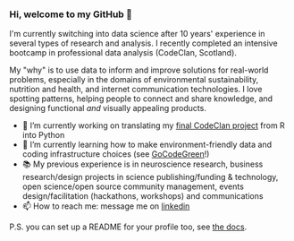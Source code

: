 ### Hi, welcome to my GitHub 👋

I'm currently switching into data science after 10 years' experience in several types of research and analysis. I recently completed an intensive bootcamp in professional data analysis (CodeClan, Scotland).

My "why" is to use data to inform and improve solutions for real-world problems, especially in the domains of environmental sustainability, nutrition and health, and internet communication technologies. I love spotting patterns, helping people to connect and share knowledge, and designing functional *and* visually appealing products.

- 🔭 I’m currently working on translating my [final CodeClan project](https://github.com/npscience/final_project_london_energy_weather_forecasting) from R into Python
- 🌱 I’m currently learning how to make environment-friendly data and coding infrastructure choices (see [GoCodeGreen](https://learning.gocode.green/)!)
- 📚 My previous experience is in neuroscience research, business research/design projects in science publishing/funding & technology, open science/open source community management, events design/facilitation (hackathons, workshops) and communications
- 📫 How to reach me: message me on [linkedin](https://www.linkedin.com/in/naomipenfold/)

P.S. you can set up a README for your profile too, see [the docs](https://docs.github.com/en/account-and-profile/setting-up-and-managing-your-github-profile/customizing-your-profile/managing-your-profile-readme).
